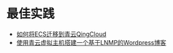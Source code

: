 ---
---

# 最佳实践

- [如何将ECS迁移到青云QingCloud](ecs2qing.html)
- [使用青云虚拟主机搭建一个基于LNMP的Wordpress博客](wordpress.html)

